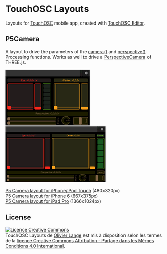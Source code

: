 # TouchOSC Layouts

Layouts for [TouchOSC](http://hexler.net/software/touchosc) mobile app,
created with [TouchOSC Editor](http://hexler.net/docs/touchosc-editor-basics).

## P5Camera

A layout to drive the parameters of the [camera()](https://processing.org/reference/camera_.html)
and [perspective()](https://processing.org/reference/perspective_.html) Processing functions. Works as well to drive a [PerspectiveCamera](https://threejs.org/docs/index.html#api/en/cameras/PerspectiveCamera) of THREE.js.

<img src="doc/images/P5Camera(iphone).png" height="175" title="P5Camera TouchOSC Layout · iPhone/iPod Touch"> <img src="doc/images/P5Camera(iphone6).png" height="175" title="P5Camera TouchOSC Layout · iPhone 6">

[P5 Camera layout for iPhone/iPod Touch](iphone/P5Camera.touchosc) (480x320px)<br/>
[P5 Camera layout for iPhone 6](iphone6/P5Camera.touchosc) (667x375px)<br/>
[P5 Camera layout for iPad Pro](ipadpro/P5Camera.touchosc) (1366x1024px)

## License

<a rel="license" href="http://creativecommons.org/licenses/by-sa/4.0/"><img alt="Licence Creative Commons" style="border-width:0" src="https://i.creativecommons.org/l/by-sa/4.0/88x31.png" /></a>
<br /><span xmlns:dct="http://purl.org/dc/terms/" property="dct:title">TouchOSC Layouts</span> de <a xmlns:cc="http://creativecommons.org/ns#" href="https://github.com/olange" property="cc:attributionName" rel="cc:attributionURL">Olivier Lange</a> est mis à disposition selon les termes de la <a rel="license" href="http://creativecommons.org/licenses/by-sa/4.0/">licence Creative Commons Attribution -  Partage dans les Mêmes Conditions 4.0 International</a>.
